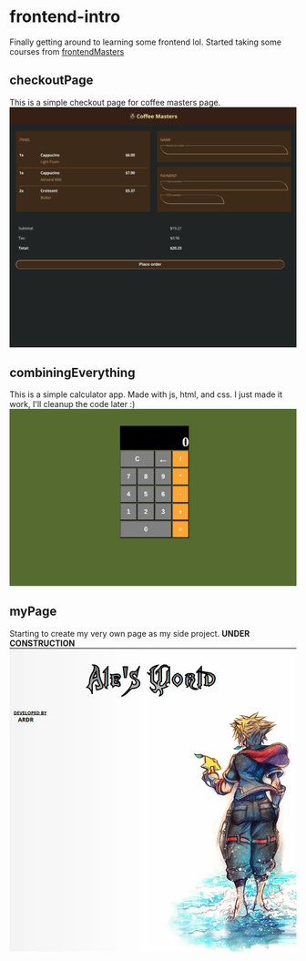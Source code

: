 # frontend-intro

Finally getting around to learning some frontend lol. 
Started taking some courses from [frontendMasters](frontendmasters.com)

## checkoutPage
This is a simple checkout page for coffee masters page.
![Checkout Page](./readmeImages/checkoutPage.png)

## combiningEverything
This is a simple calculator app. Made with js, html, and css.
I just made it work, I'll cleanup the code later :) 
![Combining Everything](./readmeImages/calc.png)

## myPage
Starting to create my very own page as my side project.
**UNDER CONSTRUCTION**
![My Page](./readmeImages/myPage.png)
